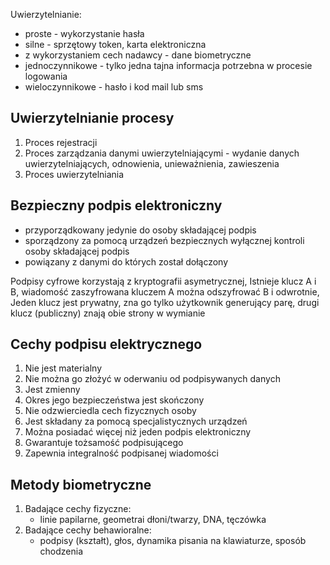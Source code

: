 
Uwierzytelnianie:
- proste - wykorzystanie hasła 
- silne - sprzętowy token, karta elektroniczna
- z wykorzystaniem cech nadawcy - dane biometryczne
- jednoczynnikowe - tylko jedna tajna informacja potrzebna w procesie logowania
- wieloczynnikowe - hasło i kod mail lub sms

## Uwierzytelnianie procesy

1. Proces rejestracji
2. Proces zarządzania danymi uwierzytelniającymi - wydanie danych uwierzytelniających, odnowienia, unieważnienia, zawieszenia
3. Proces uwierzytelniania

## Bezpieczny podpis elektroniczny
- przyporządkowany jedynie do osoby składającej podpis
- sporządzony za pomocą urządzeń bezpiecznych wyłącznej kontroli osoby składającej podpis
- powiązany z danymi do których został dołączony

Podpisy cyfrowe korzystają z kryptografii asymetrycznej, Istnieje klucz A i B, wiadomość zaszyfrowana kluczem A można odszyfrować B i odwrotnie, Jeden klucz jest prywatny, zna go tylko użytkownik generujący parę, drugi klucz (publiczny) znają obie strony w wymianie

## Cechy podpisu elektrycznego
1. Nie jest materialny
2. Nie można go złożyć w oderwaniu od podpisywanych danych
3. Jest zmienny
4. Okres jego bezpieczeństwa jest skończony
5. Nie odzwierciedla cech fizycznych osoby
6. Jest składany za pomocą specjalistycznych urządzeń
7. Można posiadać więcej niż jeden podpis elektroniczny
8. Gwarantuje tożsamość podpisującego
9. Zapewnia integralność podpisanej wiadomości

## Metody biometryczne

1. Badające cechy fizyczne:
	- linie papilarne, geometrai dłoni/twarzy, DNA, tęczówka
2. Badające cechy behawioralne:
	- podpisy (kształt), głos, dynamika pisania na klawiaturze, sposób chodzenia